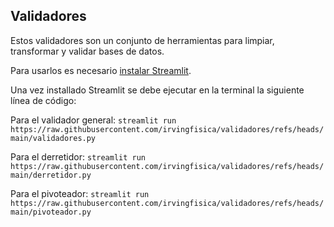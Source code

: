 ## Validadores

Estos validadores son un conjunto de herramientas para limpiar, transformar y validar bases de datos.

Para usarlos es necesario [instalar Streamlit](https://streamlit.io/#install). 

Una vez installado Streamlit se debe ejecutar en la terminal la siguiente línea de código:

Para el validador general:
`streamlit run https://raw.githubusercontent.com/irvingfisica/validadores/refs/heads/main/validadores.py` 

Para el derretidor:
`streamlit run https://raw.githubusercontent.com/irvingfisica/validadores/refs/heads/main/derretidor.py` 

Para el pivoteador:
`streamlit run https://raw.githubusercontent.com/irvingfisica/validadores/refs/heads/main/pivoteador.py` 
